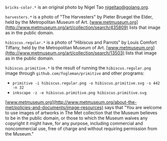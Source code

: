 `bricks-color.*` is an original photo by Nigel Tao
<nigeltao@golang.org>.

`harvesters.*` is a photo of "The Harvesters" by Pieter Bruegel the Elder, held
by the Metropolitan Museum of Art.
[www.metmuseum.org](http://www.metmuseum.org/art/collection/search/435809)
lists that image as in the public domain.

`hibiscus.regular.*` is a photo of "Hibiscus and Parrots" by Louis Comfort
Tiffany, held by the Metropolitan Museum of Art.
[www.metmuseum.org](http://www.metmuseum.org/art/collection/search/13503) lists
that image as in the public domain.

`hibiscus.primitive.*` is the result of running the `hibiscus.regular.png`
image through `github.com/fogleman/primitive` and other programs:
  - `primitive -i hibiscus.regular.png -o hibiscus.primitive.svg -s 442 -n 32`
  - `inkscape -z -e hibiscus.primitive.png hibiscus.primitive.svg`

[www.metmuseum.org](http://www.metmuseum.org/about-the-met/policies-and-documents/image-resources)
says that "You are welcome to use images of artworks in The Met collection that
the Museum believes to be in the public domain, or those to which the Museum
waives any copyright it might have, for any purpose, including commercial and
noncommercial use, free of charge and without requiring permission from the
Museum."
